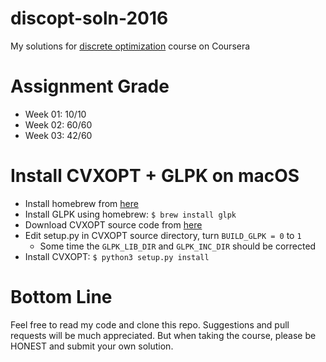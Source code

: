 # discopt-soln-2016
My solutions for 
[discrete optimization](https://www.coursera.org/learn/discrete-optimization/)
course on Coursera

# Assignment Grade
* Week 01: 10/10
* Week 02: 60/60
* Week 03: 42/60

# Install CVXOPT + GLPK on macOS
* Install homebrew from [here](http://brew.sh)
* Install GLPK using homebrew: ```$ brew install glpk```
* Download CVXOPT source code from [here](http://cvxopt.org)
* Edit setup.py in CVXOPT source directory, turn ```BUILD_GLPK = 0``` to ```1```
    * Some time the ```GLPK_LIB_DIR``` and ```GLPK_INC_DIR``` should be
      corrected
* Install CVXOPT: ```$ python3 setup.py install```

# Bottom Line
Feel free to read my code and clone this repo.  Suggestions and pull requests
will be much appreciated.  But when taking the course, please be HONEST and 
submit your own solution.
